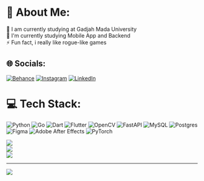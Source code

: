 # 💫 About Me:
🔭 I am currently studying at Gadjah Mada University<br>🌱 I'm currently studying Mobile App and Backend<br>⚡ Fun fact, i really like rogue-like games


## 🌐 Socials:
[![Behance](https://img.shields.io/badge/Behance-1769ff?logo=behance&logoColor=white)](https://behance.net/fairuzafnan1) [![Instagram](https://img.shields.io/badge/Instagram-%23E4405F.svg?logo=Instagram&logoColor=white)](https://instagram.com/fairuzafnan_) [![LinkedIn](https://img.shields.io/badge/LinkedIn-%230077B5.svg?logo=linkedin&logoColor=white)](https://linkedin.com/in/fairuzafnan) 

# 💻 Tech Stack:
![Python](https://img.shields.io/badge/python-3670A0?style=for-the-badge&logo=python&logoColor=ffdd54) ![Go](https://img.shields.io/badge/go-%2300ADD8.svg?style=for-the-badge&logo=go&logoColor=white) ![Dart](https://img.shields.io/badge/dart-%230175C2.svg?style=for-the-badge&logo=dart&logoColor=white) ![Flutter](https://img.shields.io/badge/Flutter-%2302569B.svg?style=for-the-badge&logo=Flutter&logoColor=white) ![OpenCV](https://img.shields.io/badge/opencv-%23white.svg?style=for-the-badge&logo=opencv&logoColor=white) ![FastAPI](https://img.shields.io/badge/FastAPI-005571?style=for-the-badge&logo=fastapi) ![MySQL](https://img.shields.io/badge/mysql-4479A1.svg?style=for-the-badge&logo=mysql&logoColor=white) ![Postgres](https://img.shields.io/badge/postgres-%23316192.svg?style=for-the-badge&logo=postgresql&logoColor=white) ![Figma](https://img.shields.io/badge/figma-%23F24E1E.svg?style=for-the-badge&logo=figma&logoColor=white) ![Adobe After Effects](https://img.shields.io/badge/Adobe%20After%20Effects-9999FF.svg?style=for-the-badge&logo=Adobe%20After%20Effects&logoColor=white) ![PyTorch](https://img.shields.io/badge/PyTorch-%23EE4C2C.svg?style=for-the-badge&logo=PyTorch&logoColor=white) 

![](https://github-readme-stats.vercel.app/api?username=Fairuzzzzz&theme=tokyonight&hide_border=false&include_all_commits=false&count_private=true)<br/>
![](https://github-readme-streak-stats.herokuapp.com/?user=Fairuzzzzz&theme=tokyonight&hide_border=false)<br/>
![](https://github-readme-stats.vercel.app/api/top-langs/?username=Fairuzzzzz&theme=tokyonight&hide_border=false&include_all_commits=false&count_private=true&layout=compact)

---
[![](https://visitcount.itsvg.in/api?id=Fairuzzzzz&icon=0&color=0)](https://visitcount.itsvg.in)

<!-- Proudly created with GPRM ( https://gprm.itsvg.in ) -->
